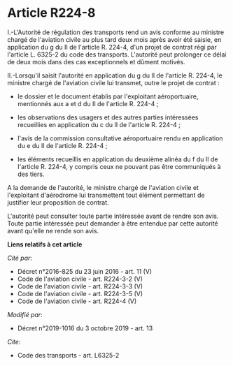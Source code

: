 # Article R224-8

I.-L'Autorité de régulation des transports rend un avis conforme au ministre chargé de l'aviation civile au plus tard deux
mois après avoir été saisie, en application du g du II de l'article R. 224-4, d'un projet de contrat régi par l'article L.
6325-2 du code des transports. L'autorité peut prolonger ce délai de deux mois dans des cas exceptionnels et dûment motivés.

II.-Lorsqu'il saisit l'autorité en application du g du II de l'article R. 224-4, le ministre chargé de l'aviation civile lui
transmet, outre le projet de contrat :

- le dossier et le document établis par l'exploitant aéroportuaire, mentionnés aux a et d du II de l'article R. 224-4 ;

- les observations des usagers et des autres parties intéressées recueillies en application du c du II de l'article R.
224-4 ;

- l'avis de la commission consultative aéroportuaire rendu en application du e du II de l'article R. 224-4 ;

- les éléments recueillis en application du deuxième alinéa du f du II de l'article R. 224-4, y compris ceux ne pouvant pas
être communiqués à des tiers.

A la demande de l'autorité, le ministre chargé de l'aviation civile et l'exploitant d'aérodrome lui transmettent tout élément
permettant de justifier leur proposition de contrat.

L'autorité peut consulter toute partie intéressée avant de rendre son avis. Toute partie intéressée peut demander à être
entendue par cette autorité avant qu'elle ne rende son avis.

**Liens relatifs à cet article**

_Cité par_:

  - Décret n°2016-825 du 23 juin 2016 - art. 11 (V)
  - Code de l'aviation civile - art. R224-3-2 (V)
  - Code de l'aviation civile - art. R224-3-3 (V)
  - Code de l'aviation civile - art. R224-3-5 (V)
  - Code de l'aviation civile - art. R224-4 (V)

_Modifié par_:

  - Décret n°2019-1016 du 3 octobre 2019 - art. 13

_Cite_:

  - Code des transports - art. L6325-2
